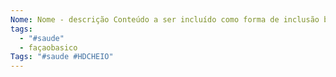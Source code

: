 ```yaml
---
Nome: Nome - descrição Conteúdo a ser incluído como forma de inclusão banco de dados de conhecimento para todo mundo essa é ninguém sei olhando faça seu nome
tags:
  - "#saude"
  - façaobasico
Tags: "#saude #HDCHEIO"
---
```


